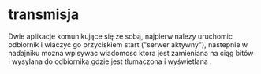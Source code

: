 # transmisja
Dwie aplikacje komunikujące się ze sobą, najpierw nalezy uruchomic odbiornik i wlaczyc go przyciskiem start ("serwer aktywny"),
nastepnie w nadajniku mozna wpisywac wiadomosc ktora jest zamieniana na ciąg bitów i wysylana do odbiornika gdzie jest tłumaczona i wyświetlana .
